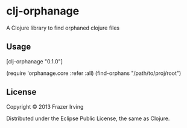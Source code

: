 # clj-orphanage

A Clojure library to find orphaned clojure files

## Usage

   [clj-orphanage "0.1.0"]

   (require 'orphanage.core :refer :all)
   (find-orphans "/path/to/proj/root")

## License

Copyright © 2013 Frazer Irving

Distributed under the Eclipse Public License, the same as Clojure.
